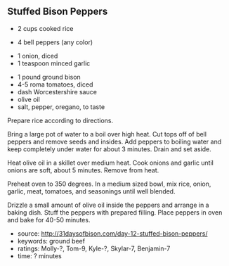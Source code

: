 Stuffed Bison Peppers
---------------------

- 2 cups cooked rice
<!-- -->
- 4 bell peppers (any color)
<!-- -->
- 1 onion, diced
- 1 teaspoon minced garlic
<!-- -->
- 1 pound ground bison
- 4-5 roma tomatoes, diced
- dash Worcestershire sauce
- olive oil
- salt, pepper, oregano, to taste

Prepare rice according to directions.

Bring a large pot of water to a boil over high heat.  Cut tops off of
bell peppers and remove seeds and insides.  Add peppers to boiling
water and keep completely under water for about 3 minutes.  Drain and
set aside.

Heat olive oil in a skillet over medium heat.  Cook onions and garlic
until onions are soft, about 5 minutes. Remove from heat.

Preheat oven to 350 degrees.  In a medium sized bowl, mix rice, onion,
garlic, meat, tomatoes, and seasonings until well blended.

Drizzle a small amount of olive oil inside the peppers and arrange in
a baking dish.  Stuff the peppers with prepared filling.  Place peppers
in oven and bake for 40-50 minutes.

- source: http://31daysofbison.com/day-12-stuffed-bison-peppers/
- keywords: ground beef
- ratings: Molly-?, Tom-9, Kyle-?, Skylar-7, Benjamin-7
- time: ? minutes
